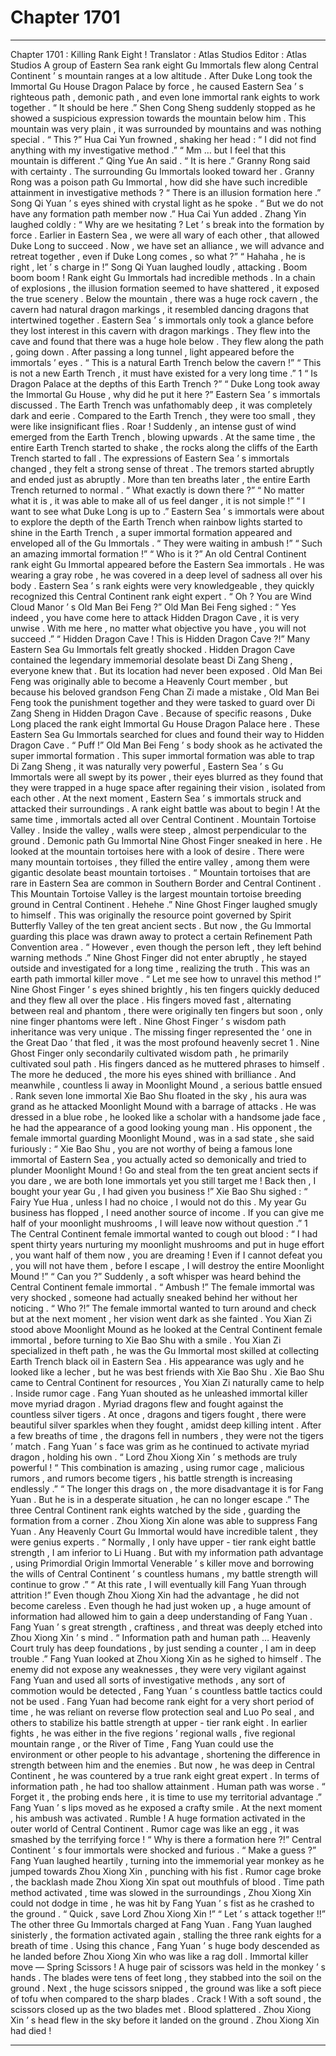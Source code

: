 
# Chapter 1701


---

Chapter 1701 : Killing Rank Eight !
Translator :
Atlas Studios
Editor :
Atlas Studios
A group of Eastern Sea rank eight Gu Immortals flew along Central Continent ’ s mountain ranges at a low altitude .
After Duke Long took the Immortal Gu House Dragon Palace by force , he caused Eastern Sea ’ s righteous path , demonic path , and even lone immortal rank eights to work together .
“ It should be here .” Shen Cong Sheng suddenly stopped as he showed a suspicious expression towards the mountain below him .
This mountain was very plain , it was surrounded by mountains and was nothing special .
“ This ?” Hua Cai Yun frowned , shaking her head : “ I did not find anything with my investigative method .”
“ Mm … but I feel that this mountain is different .” Qing Yue An said .
“ It is here .” Granny Rong said with certainty .
The surrounding Gu Immortals looked toward her .
Granny Rong was a poison path Gu Immortal , how did she have such incredible attainment in investigative methods ?
“ There is an illusion formation here .” Song Qi Yuan ’ s eyes shined with crystal light as he spoke .
“ But we do not have any formation path member now .” Hua Cai Yun added .
Zhang Yin laughed coldly : “ Why are we hesitating ? Let ’ s break into the formation by force . Earlier in Eastern Sea , we were all wary of each other , that allowed Duke Long to succeed . Now , we have set an alliance , we will advance and retreat together , even if Duke Long comes , so what ?”
“ Hahaha , he is right , let ’ s charge in !” Song Qi Yuan laughed loudly , attacking .
Boom boom boom !
Rank eight Gu Immortals had incredible methods .
In a chain of explosions , the illusion formation seemed to have shattered , it exposed the true scenery .
Below the mountain , there was a huge rock cavern , the cavern had natural dragon markings , it resembled dancing dragons that intertwined together .
Eastern Sea ’ s immortals only took a glance before they lost interest in this cavern with dragon markings .
They flew into the cave and found that there was a huge hole below .
They flew along the path , going down .
After passing a long tunnel , light appeared before the immortals ’ eyes .
“ This is a natural Earth Trench below the cavern !”
“ This is not a new Earth Trench , it must have existed for a very long time .”
1
“ Is Dragon Palace at the depths of this Earth Trench ?”
“ Duke Long took away the Immortal Gu House , why did he put it here ?”
Eastern Sea ’ s immortals discussed .
The Earth Trench was unfathomably deep , it was completely dark and eerie .
Compared to the Earth Trench , they were too small , they were like insignificant flies .
Roar !
Suddenly , an intense gust of wind emerged from the Earth Trench , blowing upwards .
At the same time , the entire Earth Trench started to shake , the rocks along the cliffs of the Earth Trench started to fall .
The expressions of Eastern Sea ’ s immortals changed , they felt a strong sense of threat .
The tremors started abruptly and ended just as abruptly .
More than ten breaths later , the entire Earth Trench returned to normal .
“ What exactly is down there ?”
“ No matter what it is , it was able to make all of us feel danger , it is not simple !”
“ I want to see what Duke Long is up to .”
Eastern Sea ’ s immortals were about to explore the depth of the Earth Trench when rainbow lights started to shine in the Earth Trench , a super immortal formation appeared and enveloped all of the Gu Immortals .
“ They were waiting in ambush !”
“ Such an amazing immortal formation !”
“ Who is it ?”
An old Central Continent rank eight Gu Immortal appeared before the Eastern Sea immortals .
He was wearing a gray robe , he was covered in a deep level of sadness all over his body .
Eastern Sea ’ s rank eights were very knowledgeable , they quickly recognized this Central Continent rank eight expert .
“ Oh ? You are Wind Cloud Manor ’ s Old Man Bei Feng ?”
Old Man Bei Feng sighed : “ Yes indeed , you have come here to attack Hidden Dragon Cave , it is very unwise . With me here , no matter what objective you have , you will not succeed .”
“ Hidden Dragon Cave ! This is Hidden Dragon Cave ?!” Many Eastern Sea Gu Immortals felt greatly shocked .
Hidden Dragon Cave contained the legendary immemorial desolate beast Di Zang Sheng , everyone knew that . But its location had never been exposed .
Old Man Bei Feng was originally able to become a Heavenly Court member , but because his beloved grandson Feng Chan Zi made a mistake , Old Man Bei Feng took the punishment together and they were tasked to guard over Di Zang Sheng in Hidden Dragon Cave .
Because of specific reasons , Duke Long placed the rank eight Immortal Gu House Dragon Palace here . These Eastern Sea Gu Immortals searched for clues and found their way to Hidden Dragon Cave .
“ Puff !” Old Man Bei Feng ’ s body shook as he activated the super immortal formation .
This super immortal formation was able to trap Di Zang Sheng , it was naturally very powerful , Eastern Sea ’ s Gu Immortals were all swept by its power , their eyes blurred as they found that they were trapped in a huge space after regaining their vision , isolated from each other .
At the next moment , Eastern Sea ’ s immortals struck and attacked their surroundings .
A rank eight battle was about to begin !
At the same time , immortals acted all over Central Continent .
Mountain Tortoise Valley .
Inside the valley , walls were steep , almost perpendicular to the ground .
Demonic path Gu Immortal Nine Ghost Finger sneaked in here .
He looked at the mountain tortoises here with a look of desire .
There were many mountain tortoises , they filled the entire valley , among them were gigantic desolate beast mountain tortoises .
“ Mountain tortoises that are rare in Eastern Sea are common in Southern Border and Central Continent . This Mountain Tortoise Valley is the largest mountain tortoise breeding ground in Central Continent . Hehehe .”
Nine Ghost Finger laughed smugly to himself .
This was originally the resource point governed by Spirit Butterfly Valley of the ten great ancient sects . But now , the Gu Immortal guarding this place was drawn away to protect a certain Refinement Path Convention area .
“ However , even though the person left , they left behind warning methods .” Nine Ghost Finger did not enter abruptly , he stayed outside and investigated for a long time , realizing the truth .
This was an earth path immortal killer move .
“ Let me see how to unravel this method !” Nine Ghost Finger ’ s eyes shined brightly , his ten fingers quickly deduced and they flew all over the place .
His fingers moved fast , alternating between real and phantom , there were originally ten fingers but soon , only nine finger phantoms were left .
Nine Ghost Finger ’ s wisdom path inheritance was very unique .
The missing finger represented the ‘ one in the Great Dao ’ that fled , it was the most profound heavenly secret
1
.
Nine Ghost Finger only secondarily cultivated wisdom path , he primarily cultivated soul path . His fingers danced as he muttered phrases to himself .
The more he deduced , the more his eyes shined with brilliance .
And meanwhile , countless li away in Moonlight Mound , a serious battle ensued .
Rank seven lone immortal Xie Bao Shu floated in the sky , his aura was grand as he attacked Moonlight Mound with a barrage of attacks .
He was dressed in a blue robe , he looked like a scholar with a handsome jade face , he had the appearance of a good looking young man .
His opponent , the female immortal guarding Moonlight Mound , was in a sad state , she said furiously : “ Xie Bao Shu , you are not worthy of being a famous lone immortal of Eastern Sea , you actually acted so demonically and tried to plunder Moonlight Mound ! Go and steal from the ten great ancient sects if you dare , we are both lone immortals yet you still target me ! Back then , I bought your year Gu , I had given you business !”
Xie Bao Shu sighed : “ Fairy Yue Hua , unless I had no choice , I would not do this . My year Gu business has flopped , I need another source of income . If you can give me half of your moonlight mushrooms , I will leave now without question .”
1
The Central Continent female immortal wanted to cough out blood : “ I had spent thirty years nurturing my moonlight mushrooms and put in huge effort , you want half of them now , you are dreaming ! Even if I cannot defeat you , you will not have them , before I escape , I will destroy the entire Moonlight Mound !”
“ Can you ?” Suddenly , a soft whisper was heard behind the Central Continent female immortal .
“ Ambush !” The female immortal was very shocked , someone had actually sneaked behind her without her noticing .
“ Who ?!” The female immortal wanted to turn around and check but at the next moment , her vision went dark as she fainted .
You Xian Zi stood above Moonlight Mound as he looked at the Central Continent female immortal , before turning to Xie Bao Shu with a smile .
You Xian Zi specialized in theft path , he was the Gu Immortal most skilled at collecting Earth Trench black oil in Eastern Sea . His appearance was ugly and he looked like a lecher , but he was best friends with Xie Bao Shu .
Xie Bao Shu came to Central Continent for resources , You Xian Zi naturally came to help .
Inside rumor cage .
Fang Yuan shouted as he unleashed immortal killer move myriad dragon .
Myriad dragons flew and fought against the countless silver tigers .
At once , dragons and tigers fought , there were beautiful silver sparkles when they fought , amidst deep killing intent .
After a few breaths of time , the dragons fell in numbers , they were not the tigers ’ match .
Fang Yuan ’ s face was grim as he continued to activate myriad dragon , holding his own .
“ Lord Zhou Xiong Xin ’ s methods are truly powerful !
“ This combination is amazing , using rumor cage , malicious rumors , and rumors become tigers , his battle strength is increasing endlessly .”
“ The longer this drags on , the more disadvantage it is for Fang Yuan . But he is in a desperate situation , he can no longer escape .”
The three Central Continent rank eights watched by the side , guarding the formation from a corner .
Zhou Xiong Xin alone was able to suppress Fang Yuan .
Any Heavenly Court Gu Immortal would have incredible talent , they were genius experts .
“ Normally , I only have upper - tier rank eight battle strength , I am inferior to Li Huang . But with my information path advantage , using Primordial Origin Immortal Venerable ’ s killer move and borrowing the wills of Central Continent ’ s countless humans , my battle strength will continue to grow .”
“ At this rate , I will eventually kill Fang Yuan through attrition !”
Even though Zhou Xiong Xin had the advantage , he did not become careless .
Even though he had just woken up , a huge amount of information had allowed him to gain a deep understanding of Fang Yuan . Fang Yuan ’ s great strength , craftiness , and threat was deeply etched into Zhou Xiong Xin ’ s mind .
“ Information path and human path … Heavenly Court truly has deep foundations , by just sending a counter , I am in deep trouble .”
Fang Yuan looked at Zhou Xiong Xin as he sighed to himself .
The enemy did not expose any weaknesses , they were very vigilant against Fang Yuan and used all sorts of investigative methods , any sort of commotion would be detected , Fang Yuan ’ s countless battle tactics could not be used .
Fang Yuan had become rank eight for a very short period of time , he was reliant on reverse flow protection seal and Luo Po seal , and others to stabilize his battle strength at upper - tier rank eight .
In earlier fights , he was either in the five regions ’ regional walls , five regional mountain range , or the River of Time , Fang Yuan could use the environment or other people to his advantage , shortening the difference in strength between him and the enemies .
But now , he was deep in Central Continent , he was countered by a true rank eight great expert .
In terms of information path , he had too shallow attainment . Human path was worse .
“ Forget it , the probing ends here , it is time to use my territorial advantage .” Fang Yuan ’ s lips moved as he exposed a crafty smile .
At the next moment , his ambush was activated .
Rumble !
A huge formation activated in the outer world of Central Continent .
Rumor cage was like an egg , it was smashed by the terrifying force !
“ Why is there a formation here ?!” Central Continent ’ s four immortals were shocked and furious .
“ Make a guess ?” Fang Yuan laughed heartily , turning into the immemorial year monkey as he jumped towards Zhou Xiong Xin , punching with his fist .
Rumor cage broke , the backlash made Zhou Xiong Xin spat out mouthfuls of blood .
Time path method activated , time was slowed in the surroundings , Zhou Xiong Xin could not dodge in time , he was hit by Fang Yuan ’ s fist as he crashed to the ground .
“ Quick , save Lord Zhou Xiong Xin !”
“ Let ’ s attack together !!”
The other three Gu Immortals charged at Fang Yuan .
Fang Yuan laughed sinisterly , the formation activated again , stalling the three rank eights for a breath of time .
Using this chance , Fang Yuan ’ s huge body descended as he landed before Zhou Xiong Xin who was like a rag doll .
Immortal killer move — Spring Scissors !
A huge pair of scissors was held in the monkey ’ s hands . The blades were tens of feet long , they stabbed into the soil on the ground .
Next , the huge scissors snipped , the ground was like a soft piece of tofu when compared to the sharp blades .
Crack !
With a soft sound , the scissors closed up as the two blades met .
Blood splattered .
Zhou Xiong Xin ’ s head flew in the sky before it landed on the ground .
Zhou Xiong Xin had died !

---

